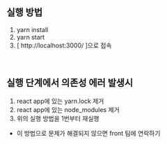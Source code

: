 ## 실행 방법
1. yarn install
2. yarn start
3. [ http://localhost:3000/ ]으로 접속
<br />

## 실행 단계에서 의존성 에러 발생시
1. react app에 있는 yarn.lock 제거
2. react app에 있는 node_modules 제거
3. 위의 실행 방법을 1번부터 재실행

* 이 방법으로 문제가 해결되지 않으면 front 팀에 연락하기